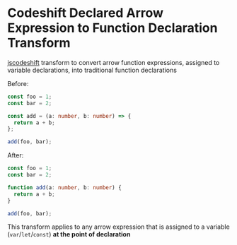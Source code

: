 # Codeshift Declared Arrow Expression to Function Declaration Transform

[jscodeshift](https://github.com/facebook/jscodeshift) transform to convert arrow function expressions, assigned to variable declarations, into traditional function declarations

Before:

```ts
const foo = 1;
const bar = 2;

const add = (a: number, b: number) => {
  return a + b;
};

add(foo, bar);
```

After:

```ts
const foo = 1;
const bar = 2;

function add(a: number, b: number) {
  return a + b;
}

add(foo, bar);
```

This transform applies to any arrow expression that is assigned to a variable (`var`/`let`/`const`) **at the point of declaration**

<!--
type F = (x: number) => number;

let f: F;

f = x => x + 1;
-->